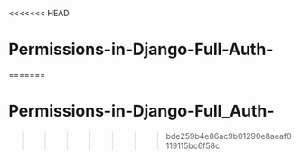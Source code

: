 <<<<<<< HEAD
# Permissions-in-Django-Full-Auth-
=======
# Permissions-in-Django-Full_Auth-
>>>>>>> bde259b4e86ac9b01290e8aeaf0119115bc6f58c
